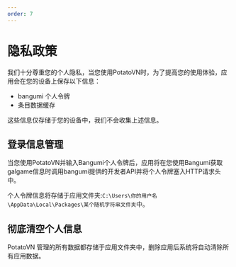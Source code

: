 ```yaml
---
order: 7
---
```

# 隐私政策

我们十分尊重您的个人隐私，当您使用PotatoVN时，为了提高您的使用体验，应用会在您的设备上保存以下信息：

* bangumi 个人令牌
* 条目数据缓存

这些信息仅存储于您的设备中，我们不会收集上述信息。

## 登录信息管理

当您使用PotatoVN并输入Bangumi个人令牌后，应用将在您使用Bangumi获取galgame信息时调用bangumi提供的开发者API并将个人令牌塞入HTTP请求头中。

个人令牌信息将存储于应用文件夹:`C:\Users\你的用户名\AppData\Local\Packages\某个随机字符串文件夹`中。

## 彻底清空个人信息

PotatoVN 管理的所有数据都存储于应用文件夹中，删除应用后系统将自动清除所有应用数据。
